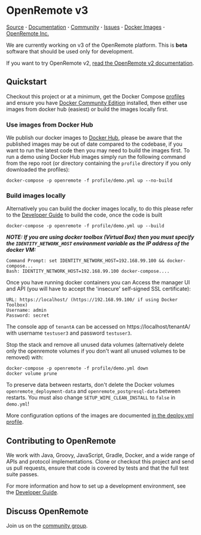 # OpenRemote v3

[Source](https://github.com/openremote/openremote) **·** [Documentation](https://github.com/openremote/openremote/wiki) **·** [Community](https://groups.google.com/forum/#!forum/openremotecommunity) **·** [Issues](https://github.com/openremote/openremote/issues) **·** [Docker Images](https://hub.docker.com/u/openremote/) **·** [OpenRemote Inc.](https://openremote.io)

We are currently working on v3 of the OpenRemote platform. This is **beta** software that should be used only for development.

If you want to try OpenRemote v2, [read the OpenRemote v2 documentation](https://github.com/openremote/Documentation/wiki).

## Quickstart

Checkout this project or at a minimum, get the Docker Compose [profiles](profile/) and ensure you have [Docker Community Edition](https://www.docker.com/) installed, then either use images from docker hub (easiest) or build the images locally first.

### Use images from Docker Hub
We publish our docker images to [Docker Hub](https://hub.docker.com/u/openremote/), please be aware that the published images may be out of date compared to the codebase, if you want to run the latest code then you may need to build the images first. To run a demo using Docker Hub images simply run the following command from the repo root (or directory containing the `profile` directory if you only downloaded the profiles):

```
docker-compose -p openremote -f profile/demo.yml up --no-build
```

### Build images locally
Alternatively you can build the docker images locally, to do this please refer to the [Developer Guide](https://github.com/openremote/openremote/wiki/Developer-Guide%3A-Building-the-code) to build the code, once the code is built

```
docker-compose -p openremote -f profile/demo.yml up --build
```

***NOTE: If you are using docker toolbox (Virtual Box) then you must specify the `IDENTITY_NETWORK_HOST` environment variable as the IP address of the docker VM:***
```
Command Prompt: set IDENTITY_NETWORK_HOST=192.168.99.100 && docker-compose...
Bash: IDENTITY_NETWORK_HOST=192.168.99.100 docker-compose....
```

Once you have running docker containers you can Access the manager UI and API (you will have to accept the 'insecure' self-signed SSL certificate):

```
URL: https://localhost/ (https://192.168.99.100/ if using Docker Toolbox)
Username: admin
Password: secret
```
                                                
The console app of `tenantA` can be accessed on https://localhost/tenantA/ with username `testuser3` and password `testuser3`.

Stop the stack and remove all unused data volumes (alternatively delete only the openremote volumes if you don't want all unused volumes to be removed) with:

```
docker-compose -p openremote -f profile/demo.yml down
docker volume prune
```

To preserve data between restarts, don't delete the Docker volumes `openremote_deployment-data` and `openremote_postgresql-data` between restarts. You must also change `SETUP_WIPE_CLEAN_INSTALL` to `false` in `demo.yml`!

More configuration options of the images are documented [in the deploy.yml profile](https://github.com/openremote/openremote/blob/master/profile/deploy.yml).


## Contributing to OpenRemote

We work with Java, Groovy, JavaScript, Gradle, Docker, and a wide range of APIs and protocol implementations. Clone or checkout this project and send us pull requests, ensure that code is covered by tests and that the full test suite passes.

For more information and how to set up a development environment, see the [Developer Guide](https://github.com/openremote/openremote/wiki).


## Discuss OpenRemote

Join us on the [community group](https://groups.google.com/forum/#!forum/openremotecommunity).
